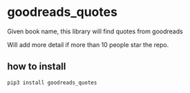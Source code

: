 # goodreads_quotes

Given book name, this library will find quotes from goodreads

Will add more detail if more than 10 people star the repo.

## how to install

`pip3 install goodreads_quotes`